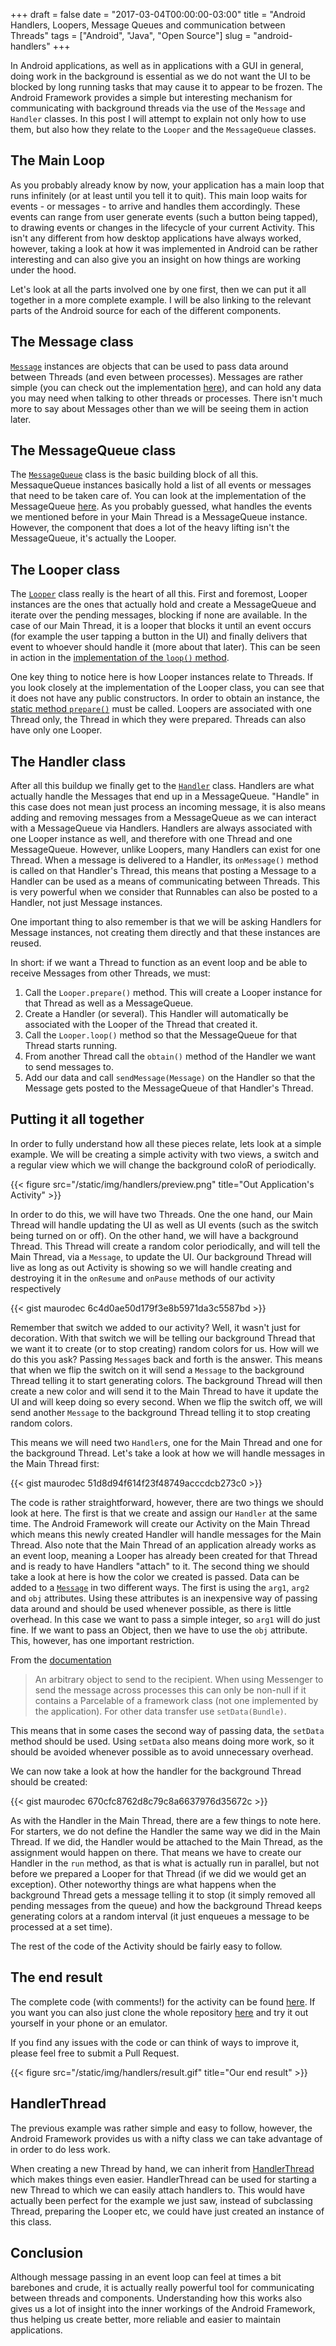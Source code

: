 +++
draft = false
date = "2017-03-04T00:00:00-03:00"
title = "Android Handlers, Loopers, Message Queues and communication between Threads"
tags = ["Android", "Java", "Open Source"]
slug = "android-handlers"
+++

In Android applications, as well as in applications with a GUI in general,
doing work in the background is essential as we do not want the UI to be
blocked by long running tasks that may cause it to appear to be frozen.
The Android Framework provides a simple but interesting mechanism for
communicating with background threads via the use of the `Message` and
`Handler` classes. In this post I will attempt to explain not only how to use
them, but also how they relate to the `Looper` and the `MessageQueue`
classes.

<!--more-->

## The Main Loop

As you probably already know by now, your application has a main loop that
runs infinitely (or at least until you tell it to quit). This main loop waits
for events - or messages - to arrive and handles them accordingly. These events
can  range from user generate events (such a button being tapped), to drawing
events or changes in the lifecycle of your current Activity. This isn't any
different from how desktop applications have always worked, however, taking a
look at how it was  implemented in Android can be rather interesting and can
also give you an insight on how things are working under the hood.

Let's look at all the parts involved one by one first, then we can put it all
together in a more complete example. I will be also linking to the relevant
parts of the Android source for each of the different components.

## The Message class

[`Message`](https://developer.android.com/reference/android/os/Message.html)
instances are objects that can be used to pass data around between Threads (and
even between processes).
Messages are rather simple (you can check out the implementation
[here](https://github.com/android/platform_frameworks_base/blob/master/core/java/android/os/Message.java)),
and can hold any data you may need when talking to other threads or processes.
There isn't much more to say about Messages other than we will be seeing them
in action later.

## The MessageQueue class

The [`MessageQueue`](https://developer.android.com/reference/android/os/MessageQueue.html)
class is the basic building block of all this. MessaqueQueue instances
basically hold a list of all events or messages that need to be taken care of.
You can look at the implementation of the MessageQueue
[here](https://github.com/android/platform_frameworks_base/blob/master/core/java/android/os/MessageQueue.java).
As you probably guessed, what handles the events we mentioned before in your
Main Thread is a MessageQueue instance. However, the component that does a lot
of the heavy lifting isn't the MessageQueue, it's actually the Looper.

## The Looper class

The [`Looper`](https://developer.android.com/reference/android/os/Looper.html)
class really is the heart of all this. First and foremost, Looper instances
are the ones that actually hold and create a MessageQueue and iterate over
the pending messages, blocking if none are available. In the case of our
Main Thread, it is a looper that blocks it until an event occurs (for example
the user tapping a button in the UI) and finally delivers that event to whoever
should handle it (more about that later). This can be seen in action in the
[implementation of the `loop()` method](https://github.com/android/platform_frameworks_base/blob/master/core/java/android/os/Looper.java#L123).

One key thing to notice here is how Looper instances relate to Threads.
If you look closely at the implementation of the Looper class, you can see
that it does not have any public constructors. In order to obtain an instance,
the
[static method `prepare()`](https://github.com/android/platform_frameworks_base/blob/master/core/java/android/os/Looper.java#L83)
must be called.
Loopers are associated with one Thread only, the Thread in which they
were prepared. Threads can also have only one Looper.

## The Handler class

After all this buildup we finally get to the
[`Handler`](https://developer.android.com/reference/android/os/Handler.html)
class.
Handlers are what actually handle the Messages that end up in a MessageQueue.
"Handle" in this case does not mean just process an incoming message, it
is also means adding and removing messages from a MessageQueue as we can
interact with a MessageQueue via Handlers.
Handlers are always associated with one Looper instance as well, and therefore
with one Thread and one MessageQueue. However, unlike Loopers, many Handlers
can exist for one Thread.
When a message is delivered to a Handler, its `onMessage()` method is called on
that Handler's Thread, this means that posting a Message to a Handler can be
used as a means of communicating between Threads. This is very powerful
when we consider that Runnables can also be posted to a Handler, not just
Message instances.

One important thing to also remember is that we will be asking Handlers for
Message instances, not creating them directly and that these instances are
reused.

In short: if we want a Thread to function as an event loop and be able to
receive Messages from other Threads, we must:

1. Call the `Looper.prepare()` method. This will create a Looper instance for
   that Thread as well as a MessageQueue.
2. Create a Handler (or several). This Handler will automatically be associated
   with the Looper of the Thread that created it.
3. Call the `Looper.loop()` method so that the MessageQueue for that Thread
   starts running.
4. From another Thread call the `obtain()` method of the Handler we want to
   send messages to.
5. Add our data and call `sendMessage(Message)` on the Handler so that the
   Message gets posted to the MessageQueue of that Handler's Thread.


## Putting it all together

In order to fully understand how all these pieces relate, lets look at a simple
example. We will be creating a simple activity with two views, a switch and a
regular view which we will change the background coloR of periodically.

{{< figure src="/static/img/handlers/preview.png" title="Out Application's Activity" >}}

In order to do this, we will have two Threads. One the one hand, our Main
Thread will handle updating the UI as well as UI events (such as the switch
being turned on or off). On the other hand, we will have a background Thread.
This Thread will create a random color periodically, and will tell the Main
Thread, via a `Message`, to update the UI. Our background Thread will live as
long as out Activity is showing so we will handle creating and destroying it in
the `onResume` and `onPause` methods of our activity respectively

{{< gist maurodec 6c4d0ae50d179f3e8b5971da3c5587bd >}}

Remember that switch we added to our activity? Well, it wasn't just for
decoration. With that switch we will be telling our background Thread that we
want it to create (or to stop creating) random colors for us. How will we do
this you ask? Passing `Message`s back and forth is the answer. This means that
when we flip the switch on it will send a `Message` to the background Thread
telling it to start generating colors. The background Thread will then create a
new color and will send it to the Main Thread to have it update the UI and will
keep doing so every second. When we flip the switch off, we will send another
`Message` to the background Thread telling it to stop creating random colors.

This means we will need two `Handler`s, one for the Main Thread and one for the
background Thread. Let's take a look at how we will handle messages in the Main
Thread first:

{{< gist maurodec 51d8d94f614f23f48749acccdcb273c0 >}}

The code is rather straightforward, however, there are two things we should
look at here. The first is that we create and assign our `Handler` at the same
time. The Android Framework will create our Activity on the Main Thread which
means this newly created Handler will handle messages for the Main Thread.
Also note that the Main Thread of an application already works as an event
loop, meaning a Looper has already been created for that Thread and is ready to
have Handlers "attach" to it. The second thing we should take a look at here is
how the color we created is passed. Data can be added to a
[`Message`](https://developer.android.com/reference/android/os/Message.html) in
two different ways. The first is using the `arg1`, `arg2` and `obj` attributes.
Using these attributes is an inexpensive way of passing data around and should
be used whenever possible, as there is little overhead. In this case we want to
pass a simple integer, so `arg1` will do just fine. If we want to pass an
Object, then we have to use the `obj` attribute. This, however, has one
important restriction.

From the [documentation](https://developer.android.com/reference/android/os/Message.html#obj)

> An arbitrary object to send to the recipient. When using Messenger to send
  the message across processes this can only be non-null if it contains a
  Parcelable of a framework class (not one implemented by the application).
  For other data transfer use `setData(Bundle)`.

This means that in some cases the second way of passing data, the `setData`
method should be used. Using `setData` also means doing more work, so it should
be avoided whenever possible as to avoid unnecessary overhead.

We can now take a look at how the handler for the background Thread should be
created:

{{< gist maurodec 670cfc8762d8c79c8a6637976d35672c >}}

As with the Handler in the Main Thread, there are a few things to note here.
For starters, we do not define the Handler the same way we did in the Main
Thread. If we did, the Handler would be attached to the Main Thread, as the
assignment would happen on there. That means we have to create our Handler in
the `run` method, as that is what is actually run in parallel, but not before
we prepared a Looper for that Thread (if we did we would get an exception).
Other noteworthy things are what happens when the background Thread gets a
message telling it to stop (it simply removed all pending messages from the
queue) and how the background Thread keeps generating colors at a random
interval (it just enqueues a message to be processed at a set time).

The rest of the code of the Activity should be fairly easy to follow.

## The end result

The complete code (with comments!) for the activity can be found
[here](https://github.com/maurodec/AndroidHandlerExample/blob/master/app/src/main/java/com/maurodec/handlerexample/MainActivity.java).
If you want you can also just clone the whole repository
[here](https://github.com/maurodec/AndroidHandlerExample) and try it out
yourself in your phone or an emulator.

If you find any issues with the code or can think of ways to improve it, please
feel free to submit a Pull Request.

{{< figure src="/static/img/handlers/result.gif" title="Our end result" >}}

## HandlerThread

The previous example was rather simple and easy to follow, however, the
Android Framework provides us with a nifty class we can take advantage of
in order to do less work.

When creating a new Thread by hand, we can inherit from
[HandlerThread](https://developer.android.com/reference/android/os/HandlerThread.html)
which makes things even easier. HandlerThread can be used for starting a new
Thread to which we can easily attach handlers to. This would have actually been
perfect for the example we just saw, instead of subclassing Thread, preparing
the Looper etc,  we could have just created an instance of this class.


## Conclusion

Although message passing in an event loop can feel at times a bit barebones
and crude, it is actually really powerful tool for communicating between
threads and components. Understanding how this works also gives us a lot of
insight into the inner workings of the Android Framework, thus helping us
create better, more reliable and easier to maintain applications.
